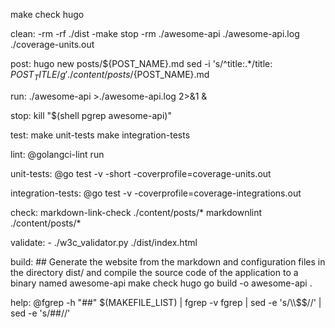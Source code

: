 make check
	hugo

clean:
	-rm -rf ./dist
	-make stop
	-rm ./awesome-api ./awesome-api.log ./coverage-units.out

post:
	hugo new posts/${POST_NAME}.md
	sed -i 's/^title:.*/title: ${POST_TITLE}/g' ./content/posts/${POST_NAME}.md

run:
	./awesome-api >./awesome-api.log 2>&1 &

stop:
	kill "$(shell pgrep awesome-api)"

test:
	make unit-tests
	make integration-tests

lint:
	@golangci-lint run

unit-tests:
	@go test -v -short -coverprofile=coverage-units.out

integration-tests:
	@go test -v -coverprofile=coverage-integrations.out

check:
	markdown-link-check ./content/posts/*
	markdownlint ./content/posts/*

validate:
	- ./w3c_validator.py ./dist/index.html

build: ## Generate the website from the markdown and configuration files in the directory dist/ and compile the source code of the application to a binary named awesome-api
	make check
	hugo
	go build -o awesome-api .

help:
	@fgrep -h "##" $(MAKEFILE_LIST) | fgrep -v fgrep | sed -e 's/\\$$//' | sed -e 's/##//'
